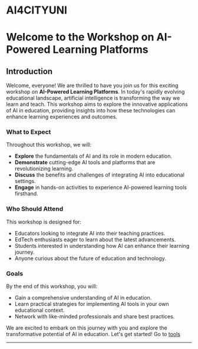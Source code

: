 # AI4CITYUNI

# Welcome to the Workshop on AI-Powered Learning Platforms

## Introduction

Welcome, everyone! We are thrilled to have you join us for this exciting workshop on **AI-Powered Learning Platforms**. In today's rapidly evolving educational landscape, artificial intelligence is transforming the way we learn and teach. This workshop aims to explore the innovative applications of AI in education, providing insights into how these technologies can enhance learning experiences and outcomes.

### What to Expect

Throughout this workshop, we will:
- **Explore** the fundamentals of AI and its role in modern education.
- **Demonstrate** cutting-edge AI tools and platforms that are revolutionizing learning.
- **Discuss** the benefits and challenges of integrating AI into educational settings.
- **Engage** in hands-on activities to experience AI-powered learning tools firsthand.

### Who Should Attend

This workshop is designed for:
- Educators looking to integrate AI into their teaching practices.
- EdTech enthusiasts eager to learn about the latest advancements.
- Students interested in understanding how AI can enhance their learning journey.
- Anyone curious about the future of education and technology.

### Goals

By the end of this workshop, you will:
- Gain a comprehensive understanding of AI in education.
- Learn practical strategies for implementing AI tools in your own educational context.
- Network with like-minded professionals and share best practices.

We are excited to embark on this journey with you and explore the transformative potential of AI in education. Let's get started!
Go to [tools](tools.md)

---
